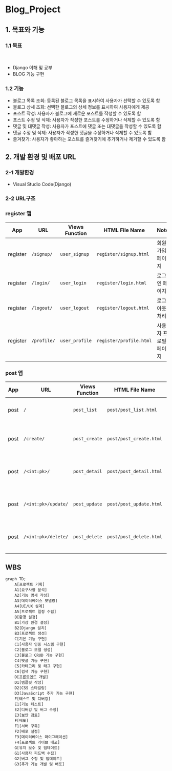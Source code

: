 # Blog_Project

## 1. 목표와 기능

### 1.1 목표
<br />

* Django 이해 및 공부
* BLOG 기능 구현

### 1.2 기능
* 블로그 목록 조회: 등록된 블로그 목록을 표시하여 사용자가 선택할 수 있도록 함
* 블로그 상세 조회: 선택한 블로그의 상세 정보를 표시하여 사용자에게 제공
* 포스트 작성: 사용자가 블로그에 새로운 포스트를 작성할 수 있도록 함
* 포스트 수정 및 삭제: 사용자가 작성한 포스트를 수정하거나 삭제할 수 있도록 함
* 댓글 및 대댓글 작성: 사용자가 포스트에 댓글 또는 대댓글을 작성할 수 있도록 함
* 댓글 수정 및 삭제: 사용자가 작성한 댓글을 수정하거나 삭제할 수 있도록 함
* 즐겨찾기: 사용자가 좋아하는 포스트를 즐겨찾기에 추가하거나 제거할 수 있도록 함



## 2. 개발 환경 및 배포 URL
### 2-1 개발환경
- Visual Studio Code(Django)

### 2-2 URL구조

### register 앱

| App       | URL                | Views Function | HTML File Name           | Note              |
|-----------|--------------------|----------------|--------------------------|-------------------|
| register  | `/signup/`         | `user_signup`  | `register/signup.html`   | 회원가입 페이지    |
| register  | `/login/`          | `user_login`   | `register/login.html`    | 로그인 페이지      |
| register  | `/logout/`         | `user_logout`  | `register/logout.html`   | 로그아웃 처리      |
| register  | `/profile/`        | `user_profile` | `register/profile.html`  | 사용자 프로필 페이지 |

### post 앱

| App       | URL             | Views Function | HTML File Name        | Note                 |
|-----------|-----------------|----------------|-----------------------|----------------------|
| post      | `/`             | `post_list`    | `post/post_list.html` | 메인 페이지           |
| post      | `/create/`      | `post_create`  | `post/post_create.html`| 게시글 생성 페이지   |
| post      | `/<int:pk>/`    | `post_detail`  | `post/post_detail.html`| 게시글 상세 페이지   |
| post      | `/<int:pk>/update/` | `post_update`| `post/post_update.html`| 게시글 수정 페이지   |
| post      | `/<int:pk>/delete/` | `post_delete`| `post/post_delete.html`| 게시글 삭제 페이지   |

## WBS

```mermaid
graph TD;
    A[프로젝트 기획]
    A1[요구사항 분석]
    A2[기능 명세 작성]
    A3[데이터베이스 모델링]
    A4[UI/UX 설계]
    A5[프로젝트 일정 수립]
    B[환경 설정]
    B1[가상 환경 설정]
    B2[Django 설치]
    B3[프로젝트 생성]
    C[기본 기능 구현]
    C1[사용자 인증 시스템 구현]
    C2[블로그 모델 생성]
    C3[블로그 CRUD 기능 구현]
    C4[댓글 기능 구현]
    C5[카테고리 및 태그 구현]
    C6[검색 기능 구현]
    D[프론트엔드 개발]
    D1[템플릿 작성]
    D2[CSS 스타일링]
    D3[JavaScript 추가 기능 구현]
    E[테스트 및 디버깅]
    E1[기능 테스트]
    E2[디버깅 및 버그 수정]
    E3[보안 검토]
    F[배포]
    F1[서버 구축]
    F2[배포 설정]
    F3[데이터베이스 마이그레이션]
    F4[프로젝트 라이브 배포]
    G[유지 보수 및 업데이트]
    G1[사용자 피드백 수집]
    G2[버그 수정 및 업데이트]
    G3[추가 기능 개발 및 배포]
